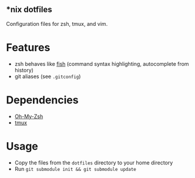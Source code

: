 *nix dotfiles
-------------

Configuration files for zsh, tmux, and vim.

Features
========

* zsh behaves like [fish](https://fishshell.com) (command syntax highlighting, autocomplete from history)
* git aliases (see `.gitconfig`)

Dependencies
============

* [Oh-My-Zsh](http://ohmyz.sh)
* [tmux](https://tmux.github.io)

Usage
=====

* Copy the files from the `dotfiles` directory to your home directory
* Run `git submodule init && git submodule update`

